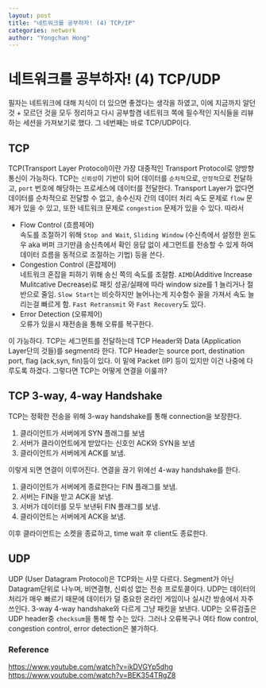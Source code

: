 ```yaml
---
layout: post
title: "네트워크를 공부하자! (4) TCP/IP"
categories: network
author: "Yongchan Hong"
---
```

# 네트워크를 공부하자! (4) TCP/UDP
필자는 네트워크에 대해 지식이 더 있으면 좋겠다는 생각을 하였고, 이에 지금까지 알던 것 + 모르던 것을 모두 정리하고 다시 공부할겸 네트워크 쪽에 필수적인 지식들을 리뷰하는 세션을 가져보기로 했다. 그 네번째는 바로 TCP/UDP이다.

## TCP
TCP(Transport Layer Protocol)이란 가장 대중적인 Transport Protocol로 양방향 통신이 가능하다. TCP는 `신뢰성`이 기반이 되어 데이터를 `순차적`으로, `안정적`으로 전달하고, `port` 번호에 해당하는 프로세스에 데이터를 전달한다. Transport Layer가 없다면 데이터를 순차적으로 전달할 수 없고, 송수신자 간의 데이터 처리 속도 문제로 `flow` 문제가 있을 수 있고, 또한 네트워크 문제로 `congestion` 문제가 있을 수 있다. 따라서  

- Flow Control (흐름제어)  
속도를 조절하기 위해 `Stop and Wait`, `Sliding Window` (수신측에서 설정한 윈도우 aka 버퍼 크기만큼 송신측에서 확인 응답 없이 세그먼트를 전송할 수 있게 하여 데이터 흐름을 동적으로 조절하는 기법) 등을 쓴다.
- Congestion Control (혼잡제어)  
네트워크 혼잡을 피하기 위해 송신 쪽의 속도를 조절함. `AIMD`(Additive Increase Mulitcative Decrease)로 패킷 성공/실패에 따라 window size를 1 늘리거나 절반으로 줄임. `Slow Start`는 비슷하지만 늘어나는게 지수함수 꼴을 가져서 속도 늘리는걸 빠르게 함. `Fast Retransmit` 와 `Fast Recovery`도 있다.
- Error Detection (오류제어)  
오류가 있을시 재전송을 통해 오류를 복구한다.

이 가능하다. TCP는 세그먼트를 전달하는데 TCP Header와 Data (Application Layer단의 것들)를 segment라 한다. TCP Header는 source port, destination port, flag (ack,syn, fin)등이 있다. 이 밑에 Packet (IP) 등이 있지만 이건 나중에 다루도록 하겠다. 그렇다면 TCP는 어떻게 연결을 이룰까?

## TCP 3-way, 4-way Handshake
TCP는 정확한 전송을 위해 3-way handshake를 통해 connection을 보장한다.  

1. 클라이언트가 서버에게 SYN 플래그를 보냄
2. 서버가 클라이언트에게 받았다는 신호인 ACK와 SYN을 보냄
3. 클라이언트가 서버에게 ACK를 보냄.  

이렇게 되면 연결이 이루어진다. 연결을 끊기 위에선 4-way handshake를 한다.

1. 클라이언트가 서버에게 종료한다는 FIN 플래그를 보냄.
2. 서버는 FIN을 받고 ACK을 보냄.
3. 서버가 데이터를 모두 보낸뒤 FIN 플래그를 보냄.
4. 클라이언트는 서버에게 ACK을 보냄.

이후 클라이언트는 소켓을 종료하고, time wait 후 client도 종료한다.

## UDP
UDP (User Datagram Protocol)은 TCP와는 사뭇 다르다. Segment가 아닌 Datagram단위로 나누며, 비연결형, 신뢰성 없는 전송 프로토콜이다. UDP는 데이터의 처리가 매우 빠르기 때문에 데이터가 덜 중요한 온라인 게임이나 실시간 방송에서 자주 쓰인다. 3-way 4-way handshake와 다르게 그냥 패킷을 보낸다. UDP는 오류검출은 UDP header중 `checksum`을 통해 할 수는 있다. 그러나 오류복구나 여타 flow control, congestion control, error detection은 불가하다.

### Reference
https://www.youtube.com/watch?v=ikDVGYp5dhg  
https://www.youtube.com/watch?v=BEK354TRgZ8  